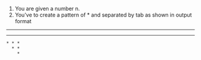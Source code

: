1. You are given a number n.
2. You've to create a pattern of * and separated by tab as shown in output format

* * * * *
  * * * *
    * * *
      * *
        *